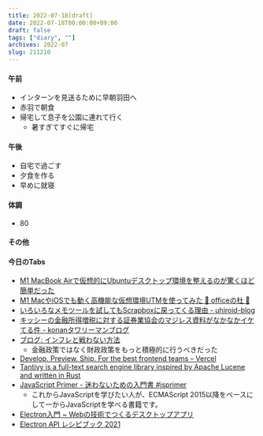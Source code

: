 ```yaml
---
title: 2022-07-18[draft]
date: 2022-07-18T00:00:00+09:00
draft: false
tags: ["diary", ""]
archives: 2022-07
slug: 211210
---
```

#### 午前
- インターンを見送るために早朝羽田へ
- 赤羽で朝食
- 帰宅して息子を公園に連れて行く
  - 暑すぎてすぐに帰宅
#### 午後
- 自宅で過ごす
- 夕食を作る
- 早めに就寝
#### 体調
- 80
#### その他
#### 今日のTabs
- [M1 MacBook Airで仮想的にUbuntuデスクトップ環境を整えるのが驚くほど簡単だった](https://nishikiout.hatenablog.com/entry/2022/07/17/015854)
- [M1 MacやiOSでも動く高機能な仮想環境UTMを使ってみた 🌴 officeの杜 🥥](https://officeforest.org/wp/2022/03/08/m1-mac%E3%82%84ios%E3%81%A7%E3%82%82%E5%8B%95%E3%81%8F%E9%AB%98%E6%A9%9F%E8%83%BD%E3%81%AA%E4%BB%AE%E6%83%B3%E7%92%B0%E5%A2%83utm%E3%82%92%E4%BD%BF%E3%81%A3%E3%81%A6%E3%81%BF%E3%81%9F/)
- [いろいろなメモツールを試してもScrapboxに戻ってくる理由 - uhiroid-blog](https://uhiroid-blog.com/entry/2022/06/26/144542)
- [キッシーの金融所得増税に対する証券業協会のマジレス資料がなかなかイケてる件 - konanタワリーマンブログ](https://konantower.hatenablog.com/entry/2022/07/18/213149)
- [ブログ: インフレと戦わない方法](https://okuranagaimo.blogspot.com/2022/07/blog-post_33.html?m=1)
  - 金融政策ではなく財政政策をもっと積極的に行うべきだった
- [Develop. Preview. Ship. For the best frontend teams – Vercel](https://vercel.com/)
- [Tantivy is a full-text search engine library inspired by Apache Lucene and written in Rust](https://github.com/quickwit-oss/tantivy)
- [JavaScript Primer - 迷わないための入門書 #jsprimer](https://jsprimer.net/)
  - これからJavaScriptを学びたい人が、ECMAScript 2015以降をベースにして一からJavaScriptを学べる書籍です。
- [Electron入門 ~ Webの技術でつくるデスクトップアプリ](https://zenn.dev/sprout2000/books/6f6a0bf2fd301c)
- [Electron API レシピブック 2021](https://zenn.dev/sprout2000/books/3691a679478de2)